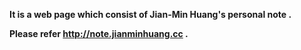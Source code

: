 **It is a web page which consist of Jian-Min Huang's personal note .**


**Please refer http://note.jianminhuang.cc .**
